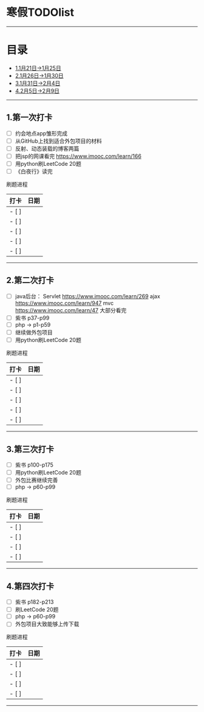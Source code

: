 # 寒假TODOlist
-----------------------------
# 目录
* [1.1月21日->1月25日](#1)
* [2.1月26日->1月30日](#2)
* [3.1月31日->2月4日](#3)
* [4.2月5日->2月9日](#4)
-------------
<h2 id="1">1.第一次打卡</h2>

- [ ] 约会地点app雏形完成
- [ ] 从GitHub上找到适合外包项目的材料
- [ ] 反射、动态装载的博客两篇
- [ ] 把jsp的网课看完 https://www.imooc.com/learn/166
- [ ] 用python刷LeetCode 20题 
- [ ] 《白夜行》读完

刷题进程

打卡  | 日期
------|----
- [ ] |
- [ ] |
- [ ] |
- [ ] |
- [ ] |
--------------------------
<h2 id="2">2.第二次打卡</h2>

- [ ] java后台：
                Servlet https://www.imooc.com/learn/269
                ajax  https://www.imooc.com/learn/947
                mvc  https://www.imooc.com/learn/47
        大部分看完 
- [ ] 紫书  p37-p99  
- [ ] php  -> p1-p59  
- [ ] 继续做外包项目
- [ ] 用python刷LeetCode 20题

刷题进程

打卡  | 日期
------|----
- [ ] | 
- [ ] |
- [ ] |
- [ ] |
- [ ] |
--------------------------
<h2 id="3">3.第三次打卡</h2>

- [ ] 紫书  p100-p175
- [ ] 用python刷LeetCode 20题
- [ ] 外包比赛继续完善
- [ ] php -> p60-p99

刷题进程

打卡  | 日期
------|----
- [ ] |
- [ ] |
- [ ] |
- [ ] |
--------------------------
<h2 id="4">4.第四次打卡</h2>

- [ ] 紫书  p182-p213
- [ ] 刷LeetCode 20题
- [ ] php -> p60-p99
- [ ] 外包项目大致能够上传下载

刷题进程

打卡  | 日期
------|----
- [ ] |
- [ ] |
- [ ] |
- [ ] |
--------------------------


